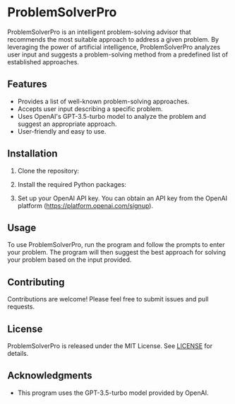 # ProblemSolverPro

ProblemSolverPro is an intelligent problem-solving advisor that recommends the most suitable approach to address a given problem. By leveraging the power of artificial intelligence, ProblemSolverPro analyzes user input and suggests a problem-solving method from a predefined list of established approaches.

## Features

- Provides a list of well-known problem-solving approaches.
- Accepts user input describing a specific problem.
- Uses OpenAI's GPT-3.5-turbo model to analyze the problem and suggest an appropriate approach.
- User-friendly and easy to use.

## Installation

1. Clone the repository:

2. Install the required Python packages:

3. Set up your OpenAI API key. You can obtain an API key from the OpenAI platform (https://platform.openai.com/signup).

## Usage

To use ProblemSolverPro, run the program and follow the prompts to enter your problem. The program will then suggest the best approach for solving your problem based on the input provided.


## Contributing

Contributions are welcome! Please feel free to submit issues and pull requests.

## License

ProblemSolverPro is released under the MIT License. See [LICENSE](LICENSE) for details.

## Acknowledgments

- This program uses the GPT-3.5-turbo model provided by OpenAI.
